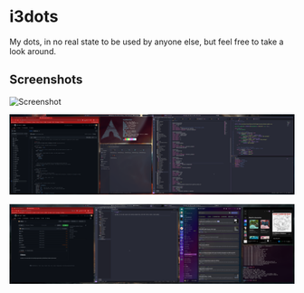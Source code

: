 # i3dots

My dots, in no real state to be used by anyone else, but feel free to take a look around.

## Screenshots

![Screenshot](screenshots/1709455128.png)

![Screenshot](screenshots/1709455389.png)

![Screenshot](screenshots/1709456772.png)
